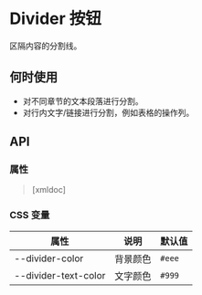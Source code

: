 # Divider 按钮

区隔内容的分割线。

## 何时使用

- 对不同章节的文本段落进行分割。
- 对行内文字/链接进行分割，例如表格的操作列。

<code-demo Src="Demos/Components/Divider/Demos/Demo1"></code-demo>

## API

### 属性

> [xmldoc]

### CSS 变量

| 属性                  | 说明     | 默认值                |
| --------------------- | -------- | --------------------- |
| --divider-color       | 背景颜色 | `#eee`                |
| --divider-text-color  | 文字颜色 | `#999`                |

